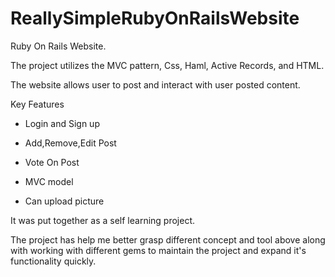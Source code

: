 # ReallySimpleRubyOnRailsWebsite

Ruby On Rails Website.

The project utilizes the MVC pattern, Css, Haml, Active Records, and HTML. 


The website allows user to post and interact with user posted content.


Key Features

  - Login and Sign up
  
  - Add,Remove,Edit Post
  
  - Vote On Post
  
  - MVC model
  
  - Can upload picture



It was put together as a self learning project.

The project has help me better grasp different concept and tool above along with working with different gems to maintain the project and expand it's functionality quickly.
